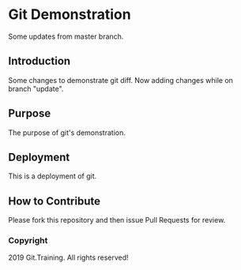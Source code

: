# Git Demonstration

Some updates from master branch.

## Introduction

Some changes to demonstrate git diff.
Now adding changes while on branch "update".

## Purpose

The purpose of git's demonstration.

## Deployment

This is a deployment of git.

## How to Contribute

Please fork this repository and then issue Pull Requests for review.

### Copyright

2019 Git.Training.
All rights reserved!
